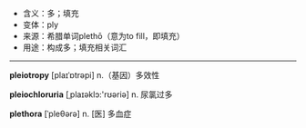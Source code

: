 - <span class="definition">含义：多；填充</span>
- <span class="definition">变体：ply</span>
- <span class="definition">来源：希腊单词plethō（意为to fill，即填充）</span>
- <span class="definition">用途：构成多；填充相关词汇</span>

---

<span class="vocabulary">**pleiotropy**</span> [plaɪˈɒtrəpi] n.（基因）多效性 

<span class="vocabulary">**pleiochloruria**</span> [ˌplaɪәklɔ:'rʊəriə] n. 尿氯过多    


<span class="vocabulary">**plethora**</span> [ˈpleθərə] n. [医] 多血症
